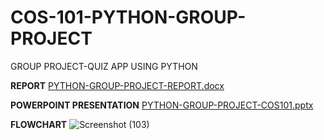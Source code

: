 # COS-101-PYTHON-GROUP-PROJECT
GROUP PROJECT-QUIZ APP USING PYTHON

**REPORT**
[PYTHON-GROUP-PROJECT-REPORT.docx](https://github.com/OchubaEkene/COS-101-PYTHON-GROUP-PROJECT/files/14225952/PYTHON-GROUP-PROJECT-REPORT.docx)

**POWERPOINT PRESENTATION**
[PYTHON-GROUP-PROJECT-COS101.pptx](https://github.com/OchubaEkene/COS-101-PYTHON-GROUP-PROJECT/files/14225955/PYTHON-GROUP-PROJECT-COS101.pptx)

**FLOWCHART**
![Screenshot (103)](https://github.com/OchubaEkene/COS-101-PYTHON-GROUP-PROJECT/assets/147551927/946b4a9b-677a-4685-89f9-d40fc4f3c609)
